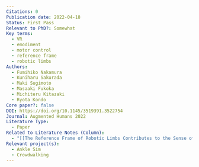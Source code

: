 ```yaml
---
Citations: 0
Publication date: 2022-04-18
Status: First Pass
Relevant to PhD?: Somewhat
Key terms:
  - VR
  - emodiment
  - motor control
  - reference frame
  - robotic limbs
Authors:
  - Fumihiko Nakamura
  - Kuniharu Sakurada
  - Maki Sugimoto
  - Masaaki Fukoka
  - Michiteru Kitazaki
  - Ryota Kondo
Core paper?: false
DOI: https://doi.org/10.1145/3519391.3522754
Journal: Augmented Humans 2022
Literature Type:
  - Paper
Related to Literature Notes (Column):
  - "[[The Reference Frame of Robotic Limbs Contributes to the Sense of Embodiment and Motor Control Process 2]]"
Relevant project(s):
  - Ankle Sim
  - Crowdwalking
---
```

